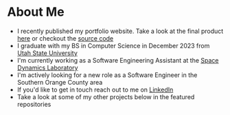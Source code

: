 # About Me

- I recently published my portfolio website. Take a look at the final product [here](https://www.cartwatson.com) or checkout the [source code](https://github.com/cartwatson/cartwatson.github.io)
- I graduate with my BS in Computer Science in December 2023 from [Utah State University](https://www.usu.edu/)
- I'm currently working as a Software Engineering Assistant at the [Space Dynamics Laboratory](https://www.sdl.usu.edu/)
- I'm actively looking for a new role as a Software Engineer in the Southern Orange County area
- If you'd like to get in touch reach out to me on [LinkedIn](https://www.linkedin.com/in/cartwatson)
- Take a look at some of my other projects below in the featured repositories
